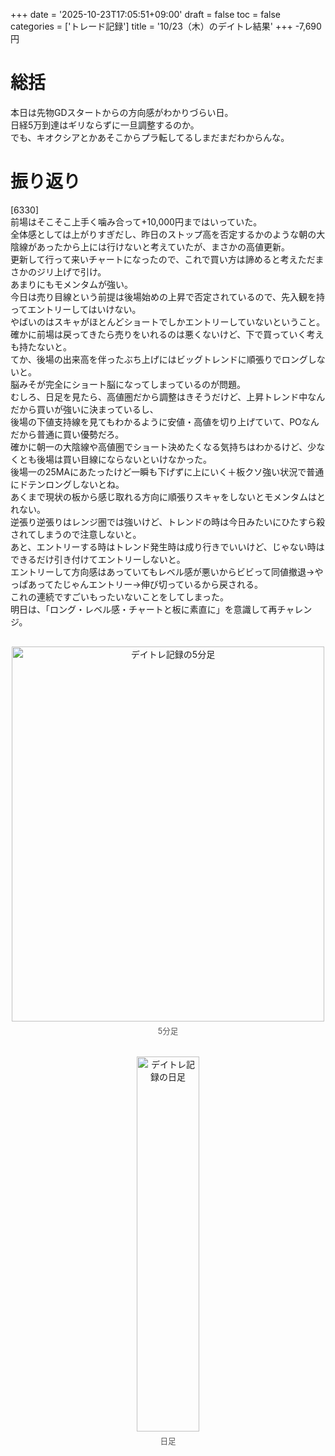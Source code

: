 +++
date = '2025-10-23T17:05:51+09:00'
draft = false
toc = false
categories = ['トレード記録']
title = '10/23（木）のデイトレ結果'
+++
-7,690円

# 総括
本日は先物GDスタートからの方向感がわかりづらい日。  
日経5万到達はギリならずに一旦調整するのか。  
でも、キオクシアとかあそこからプラ転してるしまだまだわからんな。  

# 振り返り
[6330]  
前場はそこそこ上手く噛み合って+10,000円まではいっていた。  
全体感としては上がりすぎだし、昨日のストップ高を否定するかのような朝の大陰線があったから上には行けないと考えていたが、まさかの高値更新。  
更新して行って来いチャートになったので、これで買い方は諦めると考えただまさかのジリ上げで引け。  
あまりにもモメンタムが強い。  
今日は売り目線という前提は後場始めの上昇で否定されているので、先入観を持ってエントリーしてはいけない。  
やばいのはスキャがほとんどショートでしかエントリーしていないということ。  
確かに前場は戻ってきたら売りをいれるのは悪くないけど、下で買っていく考えも持たないと。  
てか、後場の出来高を伴ったぶち上げにはビッグトレンドに順張りでロングしないと。  
脳みそが完全にショート脳になってしまっているのが問題。  
むしろ、日足を見たら、高値圏だから調整はきそうだけど、上昇トレンド中なんだから買いが強いに決まっているし、  
後場の下値支持線を見てもわかるように安値・高値を切り上げていて、POなんだから普通に買い優勢だろ。  
確かに朝一の大陰線や高値圏でショート決めたくなる気持ちはわかるけど、少なくとも後場は買い目線にならないといけなかった。  
後場一の25MAにあたったけど一瞬も下げずに上にいく＋板クソ強い状況で普通にドテンロングしないとね。  
あくまで現状の板から感じ取れる方向に順張りスキャをしないとモメンタムはとれない。  
逆張り逆張りはレンジ圏では強いけど、トレンドの時は今日みたいにひたすら殺されてしまうので注意しないと。  
あと、エントリーする時はトレンド発生時は成り行きでいいけど、じゃない時はできるだけ引き付けてエントリーしないと。  
エントリーして方向感はあっていてもレベル感が悪いからビビって同値撤退→やっぱあってたじゃんエントリー→伸び切っているから戻される。  
これの連続ですごいもったいないことをしてしまった。  
明日は、「ロング・レベル感・チャートと板に素直に」を意識して再チャレンジ。  
<div style="display: flex; gap: 20px; justify-content: center; flex-wrap: wrap; margin-top: 30px;">
<div style="text-align: center;">
<img src="/images/dailylog/6330/1023-5minutes.png" alt="デイトレ記録の5分足" width="500" height="600">
<p style="margin-top: 5px; font-size: 0.9em; color: #555;">5分足</p>
</div>
<div style="text-align: center;">
<img src="/images/dailylog/6330/1023-day.png" alt="デイトレ記録の日足" width="100" height="600">
<p style="margin-top: 5px; font-size: 0.9em; color: #555;">日足</p>
</div>
</div>
